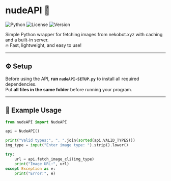 # nudeAPI 🚀

![Python](https://img.shields.io/badge/python-3.10%2B-blue)
![License](https://img.shields.io/badge/license-MIT-green)
![Version](https://img.shields.io/badge/version-1.0.0-brightgreen)

Simple Python wrapper for fetching images from nekobot.xyz with caching and a built-in server.  
🔥 Fast, lightweight, and easy to use!

---

## ⚙️ Setup

Before using the API, **run `nudeAPI-SETUP.py`** to install all required dependencies.  
Put **all files in the same folder** before running your program.

---

## 🚀 Example Usage

```python
from nudeAPI import NudeAPI

api = NudeAPI()

print("Valid types:", ", ".join(sorted(api.VALID_TYPES)))
img_type = input("Enter image type: ").strip().lower()

try:
    url = api.fetch_image_cli(img_type)
    print("Image URL:", url)
except Exception as e:
    print("Error:", e)
